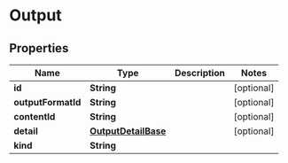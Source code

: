 
# Output

## Properties
Name | Type | Description | Notes
------------ | ------------- | ------------- | -------------
**id** | **String** |  |  [optional]
**outputFormatId** | **String** |  |  [optional]
**contentId** | **String** |  |  [optional]
**detail** | [**OutputDetailBase**](OutputDetailBase.md) |  |  [optional]
**kind** | **String** |  | 



